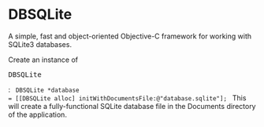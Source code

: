 DBSQLite
========

A simple, fast and object-oriented Objective-C framework for working with SQLite3 databases.

Create an instance of <pre>DBSQLite</pre>:
<code>
DBSQLite *database = [[DBSQLite alloc] initWithDocumentsFile:@"database.sqlite"];
</code>
This will create a fully-functional SQLite database file in the Documents directory of the application.
